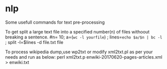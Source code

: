 # nlp
Some usefull commands for text pre-processing

To get split a large text file into a specified number(n) of files withoout breaking a sentence.
#n= 10; a=(`wc -l yourfile`) ; lines=`echo $a/$n | bc -l` ; split -l=$lines -d  file.txt file

To process wikipedia dump,use wp2txt or modify xml2txt.pl as per your needs and run as below:
perl xml2txt.p enwiki-20170620-pages-articles.xml > enwiki.txt





